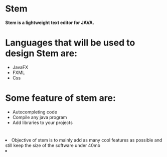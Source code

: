 # Stem
<b>Stem is a lightweight text editor for JAVA.</b>

# Languages that will be used to design Stem are:
   <ul>
   <li>JavaFX</li>
   <li>FXML</li>
   <li>Css</li>
   </ul>
   
 # Some feature of stem are:
   <ul>
   <li>Autocompleting code</li>
   <li>Compile any java program</li>
   <li>Add libraries to your projects</li>
   </ul>

# <ui>
<li>Objective of stem is to mainly add as many cool features as possible and still keep the size of the software under 40mb<li>  </ui>
